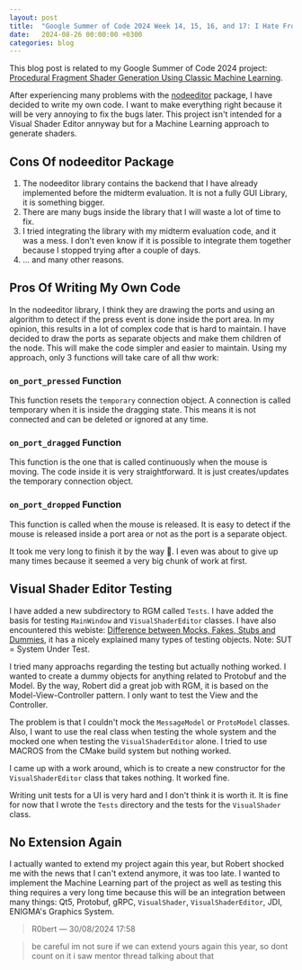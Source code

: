 ```yaml
---
layout: post
title:  "Google Summer of Code 2024 Week 14, 15, 16, and 17: I Hate Frontend"
date:   2024-08-26 00:00:00 +0300
categories: blog
---
```


This blog post is related to my Google Summer of Code 2024 project: [Procedural Fragment Shader Generation Using Classic Machine Learning][my-google-summer-of-code-2024-project].

After experiencing many problems with the [nodeeditor](https://github.com/k0T0z/nodeeditor) package, I have decided to write my own code. I want to make everything right because it will be very annoying to fix the bugs later. This project isn't intended for a Visual Shader Editor annyway but for a Machine Learning approach to generate shaders.

## Cons Of nodeeditor Package

1. The nodeeditor library contains the backend that I have already implemented before the midterm evaluation. It is not a fully GUI Library, it is something bigger.
2. There are many bugs inside the library that I will waste a lot of time to fix.
3. I tried integrating the library with my midterm evaluation code, and it was a mess. I don't even know if it is possible to integrate them together because I stopped trying after a couple of days.
4. ... and many other reasons.

## Pros Of Writing My Own Code

In the nodeeditor library, I think they are drawing the ports and using an algorithm to detect if the press event is done inside the port area. In my opinion, this results in a lot of complex code that is hard to maintain. I have decided to draw the ports as separate objects and make them children of the node. This will make the code simpler and easier to maintain. Using my approach, only 3 functions will take care of all thw work:

### ``on_port_pressed`` Function

This function resets the ``temporary`` connection object. A connection is called temporary when it is inside the dragging state. This means it is not connected and can be deleted or ignored at any time.

### ``on_port_dragged`` Function

This function is the one that is called continuously when the mouse is moving. The code inside it is very straightforward. It is just creates/updates the temporary connection object.

### ``on_port_dropped`` Function

This function is called when the mouse is released. It is easy to detect if the mouse is released inside a port area or not as the port is a separate object.

It took me very long to finish it by the way 🙂. I even was about to give up many times because it seemed a very big chunk of work at first.

## Visual Shader Editor Testing

I have added a new subdirectory to RGM called ``Tests``. I have added the basis for testing ``MainWindow`` and ``VisualShaderEditor`` classes. I have also encountered this webiste: [Difference between Mocks, Fakes, Stubs and Dummies](http://xunitpatterns.com/Mocks,%20Fakes,%20Stubs%20and%20Dummies.html), it has a nicely explained many types of testing objects. Note: SUT = System Under Test.

I tried many approachs regarding the testing but actually nothing worked. I wanted to create a dummy objects for anything related to Protobuf and the Model. By the way, Robert did a great job with RGM, it is based on the Model-View-Controller pattern. I only want to test the View and the Controller. 

The problem is that I couldn't mock the ``MessageModel`` or ``ProtoModel`` classes. Also, I want to use the real class when testing the whole system and the mocked one when testing the ``VisualShaderEditor`` alone. I tried to use MACROS from the CMake build system but nothing worked.

I came up with a work around, which is to create a new constructor for the ``VisualShaderEditor`` class that takes nothing. It worked fine.

Writing unit tests for a UI is very hard and I don't think it is worth it. It is fine for now that I wrote the ``Tests`` directory and the tests for the ``VisualShader`` class.

## No Extension Again

I actually wanted to extend my project again this year, but Robert shocked me with the news that I can't extend anymore, it was too late. I wanted to implement the Machine Learning part of the project as well as testing this thing requires a very long time because this will be an integration between many things: Qt5, Protobuf, gRPC, ``VisualShader``, ``VisualShaderEditor``, JDI, ENIGMA's Graphics System.

> R0bert — 30/08/2024 17:58

> be careful im not sure if we can extend yours again this year, so dont count on it
> i saw mentor thread talking about that

[my-google-summer-of-code-2024-project]: https://summerofcode.withgoogle.com/programs/2024/projects/wYTZuQbA
